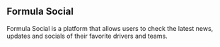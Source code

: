 

## Formula Social

Formula Social is a platform that allows users to check the latest news, updates and socials of their favorite drivers and teams. 